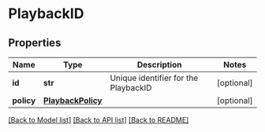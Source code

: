 # PlaybackID

## Properties
Name | Type | Description | Notes
------------ | ------------- | ------------- | -------------
**id** | **str** | Unique identifier for the PlaybackID | [optional]
**policy** | [**PlaybackPolicy**](PlaybackPolicy.md) |  | [optional]

[[Back to Model list]](../README.md#documentation-for-models) [[Back to API list]](../README.md#documentation-for-api-endpoints) [[Back to README]](../README.md)


